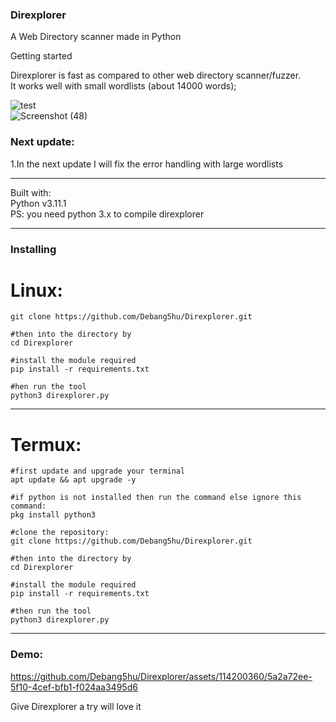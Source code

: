 <h3>Direxplorer</h3>  

A Web Directory scanner made in Python  

Getting started

Direxplorer is fast as compared to other web directory scanner/fuzzer.  
It works well with small wordlists (about 14000 words);  

![test](https://github.com/Debang5hu/Direxplorer/assets/114200360/5f337fc9-5787-4221-b8fa-9e8fc1e7b773)  
![Screenshot (48)](https://github.com/Debang5hu/Direxplorer/assets/114200360/1d3d4732-e9ea-4cc3-b187-3b4b4b93e508)  


<h3>Next update:</h3>  

1.In the next update I will fix the error handling with large wordlists  

-----------------------------------------------------------------------------   
Built with:  
Python v3.11.1  
PS: you need python 3.x to compile direxplorer  

------------------------------------------------------   
<h3>Installing</h3>  

Linux:  
=======  

```
git clone https://github.com/Debang5hu/Direxplorer.git  

#then into the directory by  
cd Direxplorer  

#install the module required  
pip install -r requirements.txt  

#hen run the tool  
python3 direxplorer.py  
```  

---------------------------------------------------------------  

Termux:  
=========  

```
#first update and upgrade your terminal  
apt update && apt upgrade -y  

#if python is not installed then run the command else ignore this command:  
pkg install python3  

#clone the repository:  
git clone https://github.com/Debang5hu/Direxplorer.git  

#then into the directory by  
cd Direxplorer  

#install the module required  
pip install -r requirements.txt  

#then run the tool  
python3 direxplorer.py  
```  

---------------------------------------------------------  
<h3>Demo:</h3>  

https://github.com/Debang5hu/Direxplorer/assets/114200360/5a2a72ee-5f10-4cef-bfb1-f024aa3495d6  


Give Direxplorer a try will love it

